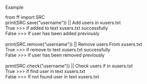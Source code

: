 Example<br/>

from ff import SRC
<br/>
print(SRC.save("username")) || Add users in xusers.txt<br/>
True >>> if added to text xusers.txt successfully<br/>
False >>> If user has been added previously <br/>
<br/>
print(SRC.remove("username"))  || Remove users From xusers.txt<br/>
True >>> if remove to text xusers.txt successfully<br/>
False >>> If user has been removed previously <br/>
<br/>
print(SRC.check("username"))  || Check users if in xusers.txt<br/>
True >>> if find user in text xusers.txt<br/>
False >>> If not found user in text xusers.txt <br/>
<br/>
